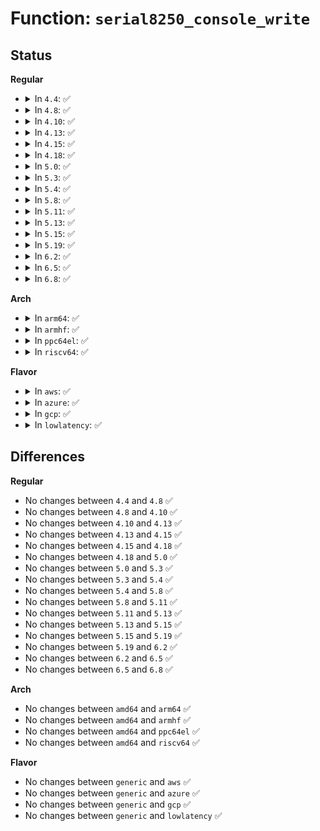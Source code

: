 # Function: <code>serial8250_console_write</code>

## Status
<b>Regular</b>
<ul>
<li>
<details>
<summary>In <code>4.4</code>: ✅</summary>

```c
void serial8250_console_write(struct uart_8250_port *up, const char *s, unsigned int count);
```

**Collision:** Unique Global

**Inline:** No

**Transformation:** False

**Instances:**

```
In drivers/tty/serial/8250/8250_port.c (ffffffff81509030)
Location: drivers/tty/serial/8250/8250_port.c:2840
Inline: False
Direct callers:
  - drivers/tty/serial/8250/8250_core.c:univ8250_console_write
```
**Symbols:**

```
ffffffff81509030-ffffffff815092d5: serial8250_console_write (STB_GLOBAL)
```
</details>
</li>
<li>
<details>
<summary>In <code>4.8</code>: ✅</summary>

```c
void serial8250_console_write(struct uart_8250_port *up, const char *s, unsigned int count);
```

**Collision:** Unique Global

**Inline:** No

**Transformation:** False

**Instances:**

```
In drivers/tty/serial/8250/8250_port.c (ffffffff8155aee0)
Location: drivers/tty/serial/8250/8250_port.c:3101
Inline: False
Direct callers:
  - drivers/tty/serial/8250/8250_core.c:univ8250_console_write
```
**Symbols:**

```
ffffffff8155aee0-ffffffff8155b182: serial8250_console_write (STB_GLOBAL)
```
</details>
</li>
<li>
<details>
<summary>In <code>4.10</code>: ✅</summary>

```c
void serial8250_console_write(struct uart_8250_port *up, const char *s, unsigned int count);
```

**Collision:** Unique Global

**Inline:** No

**Transformation:** False

**Instances:**

```
In drivers/tty/serial/8250/8250_port.c (ffffffff815876a0)
Location: drivers/tty/serial/8250/8250_port.c:3145
Inline: False
Direct callers:
  - drivers/tty/serial/8250/8250_core.c:univ8250_console_write
```
**Symbols:**

```
ffffffff815876a0-ffffffff8158791d: serial8250_console_write (STB_GLOBAL)
```
</details>
</li>
<li>
<details>
<summary>In <code>4.13</code>: ✅</summary>

```c
void serial8250_console_write(struct uart_8250_port *up, const char *s, unsigned int count);
```

**Collision:** Unique Global

**Inline:** No

**Transformation:** False

**Instances:**

```
In drivers/tty/serial/8250/8250_port.c (ffffffff8159bb30)
Location: drivers/tty/serial/8250/8250_port.c:3180
Inline: False
Direct callers:
  - drivers/tty/serial/8250/8250_core.c:univ8250_console_write
```
**Symbols:**

```
ffffffff8159bb30-ffffffff8159bda3: serial8250_console_write (STB_GLOBAL)
```
</details>
</li>
<li>
<details>
<summary>In <code>4.15</code>: ✅</summary>

```c
void serial8250_console_write(struct uart_8250_port *up, const char *s, unsigned int count);
```

**Collision:** Unique Global

**Inline:** No

**Transformation:** False

**Instances:**

```
In drivers/tty/serial/8250/8250_port.c (ffffffff81600de0)
Location: drivers/tty/serial/8250/8250_port.c:3234
Inline: False
Direct callers:
  - drivers/tty/serial/8250/8250_core.c:univ8250_console_write
```
**Symbols:**

```
ffffffff81600de0-ffffffff81601072: serial8250_console_write (STB_GLOBAL)
```
</details>
</li>
<li>
<details>
<summary>In <code>4.18</code>: ✅</summary>

```c
void serial8250_console_write(struct uart_8250_port *up, const char *s, unsigned int count);
```

**Collision:** Unique Global

**Inline:** No

**Transformation:** False

**Instances:**

```
In drivers/tty/serial/8250/8250_port.c (ffffffff8163a040)
Location: drivers/tty/serial/8250/8250_port.c:3212
Inline: False
Direct callers:
  - drivers/tty/serial/8250/8250_core.c:univ8250_console_write
```
**Symbols:**

```
ffffffff8163a040-ffffffff8163a2c8: serial8250_console_write (STB_GLOBAL)
```
</details>
</li>
<li>
<details>
<summary>In <code>5.0</code>: ✅</summary>

```c
void serial8250_console_write(struct uart_8250_port *up, const char *s, unsigned int count);
```

**Collision:** Unique Global

**Inline:** No

**Transformation:** False

**Instances:**

```
In drivers/tty/serial/8250/8250_port.c (ffffffff81658380)
Location: drivers/tty/serial/8250/8250_port.c:3230
Inline: False
Direct callers:
  - drivers/tty/serial/8250/8250_core.c:univ8250_console_write
```
**Symbols:**

```
ffffffff81658380-ffffffff816585f2: serial8250_console_write (STB_GLOBAL)
```
</details>
</li>
<li>
<details>
<summary>In <code>5.3</code>: ✅</summary>

```c
void serial8250_console_write(struct uart_8250_port *up, const char *s, unsigned int count);
```

**Collision:** Unique Global

**Inline:** No

**Transformation:** False

**Instances:**

```
In drivers/tty/serial/8250/8250_port.c (ffffffff8168d820)
Location: drivers/tty/serial/8250/8250_port.c:3222
Inline: False
Direct callers:
  - drivers/tty/serial/8250/8250_core.c:univ8250_console_write
```
**Symbols:**

```
ffffffff8168d820-ffffffff8168dab4: serial8250_console_write (STB_GLOBAL)
```
</details>
</li>
<li>
<details>
<summary>In <code>5.4</code>: ✅</summary>

```c
void serial8250_console_write(struct uart_8250_port *up, const char *s, unsigned int count);
```

**Collision:** Unique Global

**Inline:** No

**Transformation:** False

**Instances:**

```
In drivers/tty/serial/8250/8250_port.c (ffffffff816afd70)
Location: drivers/tty/serial/8250/8250_port.c:3145
Inline: False
Direct callers:
  - drivers/tty/serial/8250/8250_core.c:univ8250_console_write
```
**Symbols:**

```
ffffffff816afd70-ffffffff816b0004: serial8250_console_write (STB_GLOBAL)
```
</details>
</li>
<li>
<details>
<summary>In <code>5.8</code>: ✅</summary>

```c
void serial8250_console_write(struct uart_8250_port *up, const char *s, unsigned int count);
```

**Collision:** Unique Global

**Inline:** No

**Transformation:** False

**Instances:**

```
In drivers/tty/serial/8250/8250_port.c (ffffffff81763220)
Location: drivers/tty/serial/8250/8250_port.c:3234
Inline: False
Direct callers:
  - drivers/tty/serial/8250/8250_core.c:univ8250_console_write
```
**Symbols:**

```
ffffffff81763220-ffffffff8176345e: serial8250_console_write (STB_GLOBAL)
```
</details>
</li>
<li>
<details>
<summary>In <code>5.11</code>: ✅</summary>

```c
void serial8250_console_write(struct uart_8250_port *up, const char *s, unsigned int count);
```

**Collision:** Unique Global

**Inline:** No

**Transformation:** False

**Instances:**

```
In drivers/tty/serial/8250/8250_port.c (ffffffff8177e280)
Location: drivers/tty/serial/8250/8250_port.c:3278
Inline: False
Direct callers:
  - drivers/tty/serial/8250/8250_core.c:univ8250_console_write
```
**Symbols:**

```
ffffffff8177e280-ffffffff8177e4be: serial8250_console_write (STB_GLOBAL)
```
</details>
</li>
<li>
<details>
<summary>In <code>5.13</code>: ✅</summary>

```c
void serial8250_console_write(struct uart_8250_port *up, const char *s, unsigned int count);
```

**Collision:** Unique Global

**Inline:** No

**Transformation:** False

**Instances:**

```
In drivers/tty/serial/8250/8250_port.c (ffffffff81761a00)
Location: drivers/tty/serial/8250/8250_port.c:3304
Inline: False
Direct callers:
  - drivers/tty/serial/8250/8250_core.c:univ8250_console_write
```
**Symbols:**

```
ffffffff81761a00-ffffffff81761d7c: serial8250_console_write (STB_GLOBAL)
```
</details>
</li>
<li>
<details>
<summary>In <code>5.15</code>: ✅</summary>

```c
void serial8250_console_write(struct uart_8250_port *up, const char *s, unsigned int count);
```

**Collision:** Unique Global

**Inline:** No

**Transformation:** False

**Instances:**

```
In drivers/tty/serial/8250/8250_port.c (ffffffff817e5a60)
Location: drivers/tty/serial/8250/8250_port.c:3337
Inline: False
Direct callers:
  - drivers/tty/serial/8250/8250_core.c:univ8250_console_write
```
**Symbols:**

```
ffffffff817e5a60-ffffffff817e5ddc: serial8250_console_write (STB_GLOBAL)
```
</details>
</li>
<li>
<details>
<summary>In <code>5.19</code>: ✅</summary>

```c
void serial8250_console_write(struct uart_8250_port *up, const char *s, unsigned int count);
```

**Collision:** Unique Global

**Inline:** No

**Transformation:** False

**Instances:**

```
In drivers/tty/serial/8250/8250_port.c (ffffffff81924e30)
Location: drivers/tty/serial/8250/8250_port.c:3374
Inline: False
Direct callers:
  - drivers/tty/serial/8250/8250_core.c:univ8250_console_write
```
**Symbols:**

```
ffffffff81924e30-ffffffff819252ef: serial8250_console_write (STB_GLOBAL)
```
</details>
</li>
<li>
<details>
<summary>In <code>6.2</code>: ✅</summary>

```c
void serial8250_console_write(struct uart_8250_port *up, const char *s, unsigned int count);
```

**Collision:** Unique Global

**Inline:** No

**Transformation:** False

**Instances:**

```
In drivers/tty/serial/8250/8250_port.c (ffffffff81a81770)
Location: drivers/tty/serial/8250/8250_port.c:3380
Inline: False
Direct callers:
  - drivers/tty/serial/8250/8250_core.c:univ8250_console_write
```
**Symbols:**

```
ffffffff81a81770-ffffffff81a81c10: serial8250_console_write (STB_GLOBAL)
```
</details>
</li>
<li>
<details>
<summary>In <code>6.5</code>: ✅</summary>

```c
void serial8250_console_write(struct uart_8250_port *up, const char *s, unsigned int count);
```

**Collision:** Unique Global

**Inline:** No

**Transformation:** False

**Instances:**

```
In drivers/tty/serial/8250/8250_port.c (ffffffff81accd60)
Location: drivers/tty/serial/8250/8250_port.c:3387
Inline: False
Direct callers:
  - drivers/tty/serial/8250/8250_core.c:univ8250_console_write
```
**Symbols:**

```
ffffffff81accd60-ffffffff81acd203: serial8250_console_write (STB_GLOBAL)
```
</details>
</li>
<li>
<details>
<summary>In <code>6.8</code>: ✅</summary>

```c
void serial8250_console_write(struct uart_8250_port *up, const char *s, unsigned int count);
```

**Collision:** Unique Global

**Inline:** No

**Transformation:** False

**Instances:**

```
In drivers/tty/serial/8250/8250_port.c (ffffffff81b1fe40)
Location: drivers/tty/serial/8250/8250_port.c:3389
Inline: False
Direct callers:
  - drivers/tty/serial/8250/8250_core.c:univ8250_console_write
```
**Symbols:**

```
ffffffff81b1fe40-ffffffff81b202d5: serial8250_console_write (STB_GLOBAL)
```
</details>
</li>
</ul>
<b>Arch</b>
<ul>
<li>
<details>
<summary>In <code>arm64</code>: ✅</summary>

```c
void serial8250_console_write(struct uart_8250_port *up, const char *s, unsigned int count);
```

**Collision:** Unique Global

**Inline:** No

**Transformation:** False

**Instances:**

```
In drivers/tty/serial/8250/8250_port.c (ffff80001088b178)
Location: drivers/tty/serial/8250/8250_port.c:3145
Inline: False
Direct callers:
  - drivers/tty/serial/8250/8250_core.c:univ8250_console_write
```
**Symbols:**

```
ffff80001088b178-ffff80001088b490: serial8250_console_write (STB_GLOBAL)
```
</details>
</li>
<li>
<details>
<summary>In <code>armhf</code>: ✅</summary>

```c
void serial8250_console_write(struct uart_8250_port *up, const char *s, unsigned int count);
```

**Collision:** Unique Global

**Inline:** No

**Transformation:** False

**Instances:**

```
In drivers/tty/serial/8250/8250_port.c (c0988d3c)
Location: drivers/tty/serial/8250/8250_port.c:3145
Inline: False
Direct callers:
  - drivers/tty/serial/8250/8250_core.c:univ8250_console_write
```
**Symbols:**

```
c0988d3c-c0988f9c: serial8250_console_write (STB_GLOBAL)
```
</details>
</li>
<li>
<details>
<summary>In <code>ppc64el</code>: ✅</summary>

```c
void serial8250_console_write(struct uart_8250_port *up, const char *s, unsigned int count);
```

**Collision:** Unique Global

**Inline:** No

**Transformation:** False

**Instances:**

```
In drivers/tty/serial/8250/8250_port.c (c000000000933ae0)
Location: drivers/tty/serial/8250/8250_port.c:3145
Inline: False
Direct callers:
  - drivers/tty/serial/8250/8250_core.c:univ8250_console_write
```
**Symbols:**

```
c000000000933ae0-c000000000933e38: serial8250_console_write (STB_GLOBAL)
```
</details>
</li>
<li>
<details>
<summary>In <code>riscv64</code>: ✅</summary>

```c
void serial8250_console_write(struct uart_8250_port *up, const char *s, unsigned int count);
```

**Collision:** Unique Global

**Inline:** No

**Transformation:** False

**Instances:**

```
In drivers/tty/serial/8250/8250_port.c (ffffffe000554f60)
Location: drivers/tty/serial/8250/8250_port.c:3145
Inline: False
Direct callers:
  - drivers/tty/serial/8250/8250_core.c:univ8250_console_write
```
**Symbols:**

```
ffffffe000554f60-ffffffe000555132: serial8250_console_write (STB_GLOBAL)
```
</details>
</li>
</ul>
<b>Flavor</b>
<ul>
<li>
<details>
<summary>In <code>aws</code>: ✅</summary>

```c
void serial8250_console_write(struct uart_8250_port *up, const char *s, unsigned int count);
```

**Collision:** Unique Global

**Inline:** No

**Transformation:** False

**Instances:**

```
In drivers/tty/serial/8250/8250_port.c (ffffffff816757e0)
Location: drivers/tty/serial/8250/8250_port.c:3145
Inline: False
Direct callers:
  - drivers/tty/serial/8250/8250_core.c:univ8250_console_write
```
**Symbols:**

```
ffffffff816757e0-ffffffff81675a74: serial8250_console_write (STB_GLOBAL)
```
</details>
</li>
<li>
<details>
<summary>In <code>azure</code>: ✅</summary>

```c
void serial8250_console_write(struct uart_8250_port *up, const char *s, unsigned int count);
```

**Collision:** Unique Global

**Inline:** No

**Transformation:** False

**Instances:**

```
In drivers/tty/serial/8250/8250_port.c (ffffffff816548c0)
Location: drivers/tty/serial/8250/8250_port.c:3145
Inline: False
Direct callers:
  - drivers/tty/serial/8250/8250_core.c:univ8250_console_write
```
**Symbols:**

```
ffffffff816548c0-ffffffff81654b51: serial8250_console_write (STB_GLOBAL)
```
</details>
</li>
<li>
<details>
<summary>In <code>gcp</code>: ✅</summary>

```c
void serial8250_console_write(struct uart_8250_port *up, const char *s, unsigned int count);
```

**Collision:** Unique Global

**Inline:** No

**Transformation:** False

**Instances:**

```
In drivers/tty/serial/8250/8250_port.c (ffffffff816a3bb0)
Location: drivers/tty/serial/8250/8250_port.c:3145
Inline: False
Direct callers:
  - drivers/tty/serial/8250/8250_core.c:univ8250_console_write
```
**Symbols:**

```
ffffffff816a3bb0-ffffffff816a3e44: serial8250_console_write (STB_GLOBAL)
```
</details>
</li>
<li>
<details>
<summary>In <code>lowlatency</code>: ✅</summary>

```c
void serial8250_console_write(struct uart_8250_port *up, const char *s, unsigned int count);
```

**Collision:** Unique Global

**Inline:** No

**Transformation:** False

**Instances:**

```
In drivers/tty/serial/8250/8250_port.c (ffffffff816be040)
Location: drivers/tty/serial/8250/8250_port.c:3145
Inline: False
Direct callers:
  - drivers/tty/serial/8250/8250_core.c:univ8250_console_write
```
**Symbols:**

```
ffffffff816be040-ffffffff816be2d4: serial8250_console_write (STB_GLOBAL)
```
</details>
</li>
</ul>

## Differences
<b>Regular</b>
<ul>
<li>
No changes between <code>4.4</code> and <code>4.8</code> ✅
</li>
<li>
No changes between <code>4.8</code> and <code>4.10</code> ✅
</li>
<li>
No changes between <code>4.10</code> and <code>4.13</code> ✅
</li>
<li>
No changes between <code>4.13</code> and <code>4.15</code> ✅
</li>
<li>
No changes between <code>4.15</code> and <code>4.18</code> ✅
</li>
<li>
No changes between <code>4.18</code> and <code>5.0</code> ✅
</li>
<li>
No changes between <code>5.0</code> and <code>5.3</code> ✅
</li>
<li>
No changes between <code>5.3</code> and <code>5.4</code> ✅
</li>
<li>
No changes between <code>5.4</code> and <code>5.8</code> ✅
</li>
<li>
No changes between <code>5.8</code> and <code>5.11</code> ✅
</li>
<li>
No changes between <code>5.11</code> and <code>5.13</code> ✅
</li>
<li>
No changes between <code>5.13</code> and <code>5.15</code> ✅
</li>
<li>
No changes between <code>5.15</code> and <code>5.19</code> ✅
</li>
<li>
No changes between <code>5.19</code> and <code>6.2</code> ✅
</li>
<li>
No changes between <code>6.2</code> and <code>6.5</code> ✅
</li>
<li>
No changes between <code>6.5</code> and <code>6.8</code> ✅
</li>
</ul>
<b>Arch</b>
<ul>
<li>
No changes between <code>amd64</code> and <code>arm64</code> ✅
</li>
<li>
No changes between <code>amd64</code> and <code>armhf</code> ✅
</li>
<li>
No changes between <code>amd64</code> and <code>ppc64el</code> ✅
</li>
<li>
No changes between <code>amd64</code> and <code>riscv64</code> ✅
</li>
</ul>
<b>Flavor</b>
<ul>
<li>
No changes between <code>generic</code> and <code>aws</code> ✅
</li>
<li>
No changes between <code>generic</code> and <code>azure</code> ✅
</li>
<li>
No changes between <code>generic</code> and <code>gcp</code> ✅
</li>
<li>
No changes between <code>generic</code> and <code>lowlatency</code> ✅
</li>
</ul>

